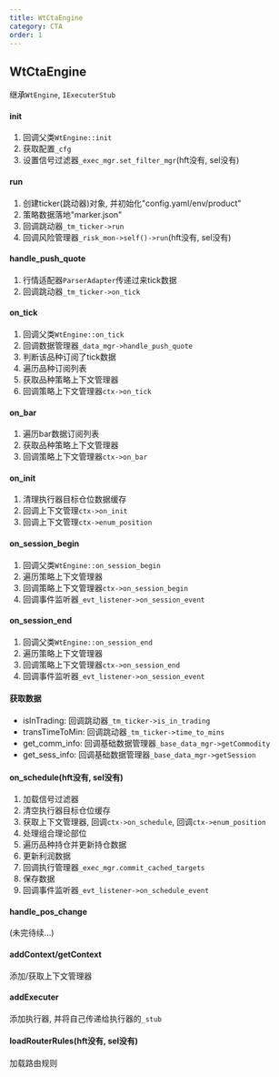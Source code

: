 ```yaml
---
title: WtCtaEngine
category: CTA
order: 1
---
```


## WtCtaEngine
继承`WtEngine`, `IExecuterStub`

#### init
1. 回调父类`WtEngine::init`
2. 获取配置`_cfg`
3. 设置信号过滤器`_exec_mgr.set_filter_mgr`(hft没有, sel没有)

#### run
1. 创建ticker(跳动器)对象, 并初始化"config.yaml/env/product"
2. 策略数据落地"marker.json"
3. 回调跳动器`_tm_ticker->run`
4. 回调风险管理器`_risk_mon->self()->run`(hft没有, sel没有)

#### handle_push_quote
1. 行情适配器`ParserAdapter`传递过来tick数据
2. 回调跳动器`_tm_ticker->on_tick`

#### on_tick
1. 回调父类`WtEngine::on_tick`
2. 回调数据管理器`_data_mgr->handle_push_quote`
3. 判断该品种订阅了tick数据
4. 遍历品种订阅列表
5. 获取品种策略上下文管理器
6. 回调策略上下文管理器`ctx->on_tick`

#### on_bar
1. 遍历bar数据订阅列表
2. 获取品种策略上下文管理器
3. 回调策略上下文管理器`ctx->on_bar`

#### on_init
1. 清理执行器目标仓位数据缓存
2. 回调上下文管理`ctx->on_init`
3. 回调上下文管理`ctx->enum_position`

#### on_session_begin
1. 回调父类`WtEngine::on_session_begin`
2. 遍历策略上下文管理器
3. 回调策略上下文管理器`ctx->on_session_begin`
4. 回调事件监听器`_evt_listener->on_session_event`

#### on_session_end
1. 回调父类`WtEngine::on_session_end`
2. 遍历策略上下文管理器
3. 回调策略上下文管理器`ctx->on_session_end`
4. 回调事件监听器`_evt_listener->on_session_event`

#### 获取数据
- isInTrading: 回调跳动器`_tm_ticker->is_in_trading`
- transTimeToMin: 回调跳动器`_tm_ticker->time_to_mins`
- get_comm_info: 回调基础数据管理器`_base_data_mgr->getCommodity`
- get_sess_info: 回调基础数据管理器`_base_data_mgr->getSession`

#### on_schedule(hft没有, sel没有)
1. 加载信号过滤器
2. 清空执行器目标仓位缓存
3. 获取上下文管理器, 回调`ctx->on_schedule`, 回调`ctx->enum_position`
4. 处理组合理论部位
5. 遍历品种持仓并更新持仓数据
6. 更新利润数据
7. 回调执行管理器`_exec_mgr.commit_cached_targets`
8. 保存数据
9. 回调事件监听器`_evt_listener->on_schedule_event`

#### handle_pos_change
(未完待续...)

#### addContext/getContext
添加/获取上下文管理器

#### addExecuter
添加执行器, 并将自己传递给执行器的`_stub`

#### loadRouterRules(hft没有, sel没有)
加载路由规则

